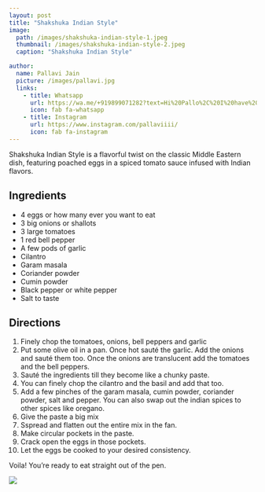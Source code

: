 ```yaml
---
layout: post
title: "Shakshuka Indian Style"
image:
  path: /images/shakshuka-indian-style-1.jpeg
  thumbnail: /images/shakshuka-indian-style-2.jpeg
  caption: "Shakshuka Indian Style"

author:
  name: Pallavi Jain
  picture: /images/pallavi.jpg
  links:
    - title: Whatsapp
      url: https://wa.me/+919899071282?text=Hi%20Pallo%2C%20I%20have%20a%20quick%20question%20about%20your%20Shakshuka%20Indian%20Style%20recipe
      icon: fab fa-whatsapp
    - title: Instagram
      url: https://www.instagram.com/pallaviiii/
      icon: fab fa-instagram
---
```


Shakshuka Indian Style is a flavorful twist on the classic Middle Eastern dish, featuring poached eggs in a spiced tomato sauce infused with Indian flavors.

## Ingredients

- 4 eggs or how many ever you want to eat
- 3 big onions or shallots
- 3 large tomatoes
- 1 red bell pepper
- A few pods of garlic
- Cilantro
- Garam masala
- Coriander powder
- Cumin powder
- Black pepper or white pepper
- Salt to taste

## Directions

1. ⁠Finely chop the tomatoes, onions, bell peppers and garlic
2. ⁠⁠Put some olive oil in a pan. Once hot sauté the garlic. Add the onions and sauté them too. Once the onions are translucent add the tomatoes and the bell peppers.
3. ⁠⁠Sauté the ingredients till they become like a chunky paste.
4. ⁠You can finely chop the cilantro and the basil and add that too.
5. ⁠⁠Add a few pinches of the garam masala, cumin powder, coriander powder, salt and pepper. You can also swap out the indian spices to other spices like oregano.
6. ⁠⁠Give the paste a big mix
7. S⁠spread and flatten out the entire mix in the fan.
8. ⁠Make circular pockets in the paste.
9. ⁠⁠Crack open the eggs in those pockets.
10. ⁠Let the eggs be cooked to your desired consistency.

Voila! You’re ready to eat straight out of the pen.

<img src="/rosies-recipes/images/shakshuka-indian-style-2.jpeg">
